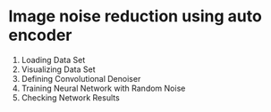 # Image noise reduction using auto encoder

1. Loading Data Set
2. Visualizing Data Set
3. Defining Convolutional Denoiser
4. Training Neural Network with Random Noise
5. Checking Network Results
